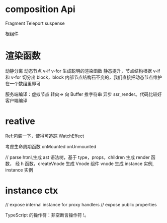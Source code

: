 # composition Api

Fragment Teleport suspense

根组件

# 渲染函数

动静分离 动态节点 v-if v-for
生成聪明的渲染函数
静态提升，节点结构根据 v-if 和 v-for 切分出 block，block 内部节点结构石不变的，我们直接把动态节点维护在一个数组里即可

服务端编译：虚拟节点 转向=> 向 Buffer 推字符串 异步 ssr_render。代码比较好
客户端编译

# reative

Ref:包装一下，使得可追踪
WatchEffect

考虑生命周期函数 onMounted onUnmounted

//
parse html,生成 ast 语法树，基于 type，props，children 生成 render 函数，
经 h 函数，createVnode 生成 Vnode
组件 vnode 生成 instance 实例,
instance 实例

# instance ctx

// expose internal instance for proxy handlers
// expose public properties

TypeScript 的操作符：非空断言操作符 !。
